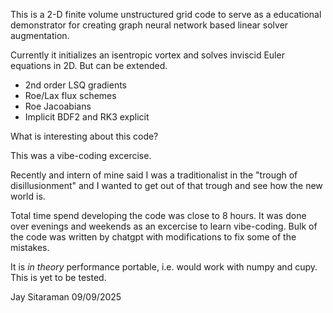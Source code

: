 

This is a 2-D finite volume unstructured grid code
to serve as a educational demonstrator for creating graph
neural network based linear solver augmentation.

Currently it initializes an isentropic vortex and 
solves inviscid Euler equations in 2D. But can be
extended.

 -  2nd order LSQ gradients
 -  Roe/Lax flux schemes
 -  Roe Jacoabians 
 -  Implicit BDF2 and RK3 explicit

What is interesting about this code?

This was a vibe-coding excercise.

Recently and intern of mine said I was a traditionalist
in the "trough of disillusionment" and I wanted to 
get out of that trough and see how the new world is.

Total time spend developing the code was close
to 8 hours. It was done over evenings and weekends 
as an excercise to learn vibe-coding.
Bulk of the code was written by chatgpt
with modifications to fix some of the mistakes.

It is *in theory* performance portable, i.e. would
work with numpy and cupy. This is yet to be tested.


Jay Sitaraman
09/09/2025
